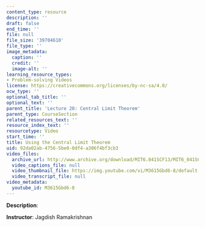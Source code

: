 ```yaml
---
content_type: resource
description: ''
draft: false
end_time: ''
file: null
file_size: '39704610'
file_type: ''
image_metadata:
  caption: ''
  credit: ''
  image-alt: ''
learning_resource_types:
- Problem-solving Videos
license: https://creativecommons.org/licenses/by-nc-sa/4.0/
ocw_type: ''
optional_tab_title: ''
optional_text: ''
parent_title: 'Lecture 20: Central Limit Theorem'
parent_type: CourseSection
related_resources_text: ''
resource_index_text: ''
resourcetype: Video
start_time: ''
title: Using the Central Limit Theorem
uid: 92da02ab-4756-5be0-0df4-a306f4bf3cb3
video_files:
  archive_url: http://www.archive.org/download/MIT6.041SCF13/MIT6_041SCF13_Using_the_CLT_300k.mp4
  video_captions_file: null
  video_thumbnail_file: https://img.youtube.com/vi/M3615Gbd6-8/default.jpg
  video_transcript_file: null
video_metadata:
  youtube_id: M3615Gbd6-8
---
```

**Description**:

**Instructor**: Jagdish Ramakrishnan